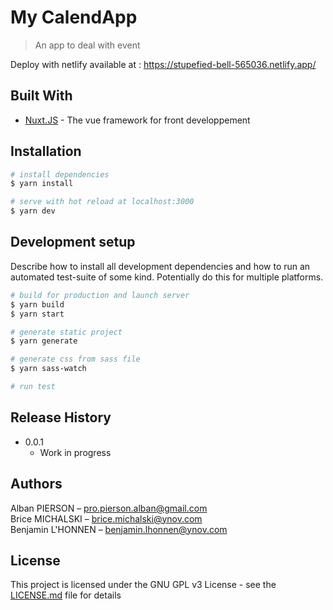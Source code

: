 # My CalendApp

> An app to deal with event

Deploy with netlify available at : <https://stupefied-bell-565036.netlify.app/>

## Built With

* [Nuxt.JS](https://github.com/nuxt/nuxt.js) - The vue framework for front developpement

## Installation

```bash
# install dependencies
$ yarn install

# serve with hot reload at localhost:3000
$ yarn dev
```

## Development setup

Describe how to install all development dependencies and how to run an automated test-suite of some kind. Potentially do this for multiple platforms.

```bash
# build for production and launch server
$ yarn build
$ yarn start

# generate static project
$ yarn generate

# generate css from sass file
$ yarn sass-watch

# run test

```

## Release History

* 0.0.1
  * Work in progress

## Authors

Alban PIERSON – pro.pierson.alban@gmail.com  
Brice MICHALSKI – brice.michalski@ynov.com  
Benjamin L'HONNEN – benjamin.lhonnen@ynov.com  

## License

This project is licensed under the GNU GPL v3 License - see the [LICENSE.md](LICENSE.md) file for details
